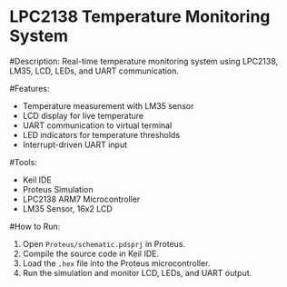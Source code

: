 # LPC2138 Temperature Monitoring System

#Description:
Real-time temperature monitoring system using LPC2138, LM35, LCD, LEDs, and UART communication.  

#Features: 
- Temperature measurement with LM35 sensor  
- LCD display for live temperature  
- UART communication to virtual terminal  
- LED indicators for temperature thresholds  
- Interrupt-driven UART input  

#Tools:
- Keil IDE  
- Proteus Simulation  
- LPC2138 ARM7 Microcontroller  
- LM35 Sensor, 16x2 LCD  

#How to Run:  
1. Open `Proteus/schematic.pdsprj` in Proteus.  
2. Compile the source code in Keil IDE.  
3. Load the `.hex` file into the Proteus microcontroller.  
4. Run the simulation and monitor LCD, LEDs, and UART output.

